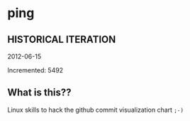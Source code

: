 # ping

## HISTORICAL ITERATION
2012-06-15

Incremented: 5492

## What is this?? 
Linux skills to hack the github commit visualization chart `;-)`
